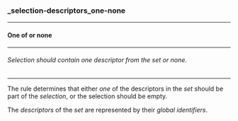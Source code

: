 ### _selection-descriptors_one-none

------

#### One of or none

------

###### Selection should contain one descriptor from the set or none.

------

The rule determines that either *one* of the descriptors in the *set* should be part of the *selection*, or the selection should be empty.

The *descriptors* of the *set* are represented by their *global identifiers*.